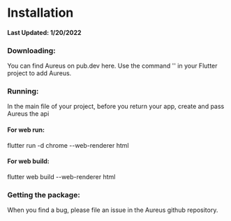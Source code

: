 # Installation
#### Last Updated: 1/20/2022
### Downloading:
You can find Aureus on pub.dev here. Use the command '' in your Flutter project to add Aureus. 

### Running:
In the main file of your project, before you return your app, create and pass Aureus the api

#### For web run: 

flutter run -d chrome --web-renderer html

#### For web build:
flutter web build --web-renderer html
  
### Getting the package:
When you find a bug, please file an issue in the Aureus github repository. 
